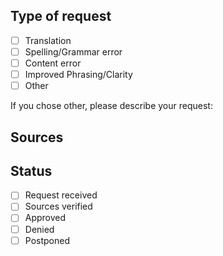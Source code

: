 <!-- Grey ext in these tags are comments. They don't show up in the description. -->

## Type of request
<!-- You can tick a box by typing replacing [ ] with [x] -->
- [ ] Translation
- [ ] Spelling/Grammar error
- [ ] Content error
- [ ] Improved Phrasing/Clarity
- [ ] Other
	
<!-- If you ticked "Other", please describe the issue here. -->
If you chose other, please describe your request:	

## Sources
<!-- If you're proposing a new card or would like to report a content error, please add sources below. Try to be precise. We have to be able to check your source and can't spend an hour backtracking. -->
<!-- You can enter web sources like so: -->
<!-- [Terminologia Anatonomica](http://terminologia-anatomica.org/en/Search?query=hepar) -->
<!-- [Wiktionary](https://en.wiktionary.org/wiki/hepar)-->

## Status
<!-- Leave this bit as it is. It helps us track progress on your Request. -->
- [ ] Request received
- [ ] Sources verified
- [ ] Approved
- [ ] Denied
- [ ] Postponed
